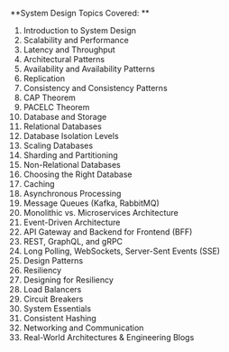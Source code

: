 **System Design Topics Covered: **

1.  Introduction to System Design 
2.  Scalability and Performance 
3.  Latency and Throughput 
4.  Architectural Patterns 
5.  Availability and Availability Patterns 
6.  Replication 
7.  Consistency and Consistency Patterns 
8.  CAP Theorem 
9.  PACELC Theorem 
10. Database and Storage 
11. Relational Databases 
12. Database Isolation Levels 
13. Scaling Databases 
14. Sharding and Partitioning 
15. Non-Relational Databases 
16. Choosing the Right Database 
17. Caching 
18. Asynchronous Processing 
19. Message Queues (Kafka, RabbitMQ) 
20. Monolithic vs. Microservices Architecture 
21. Event-Driven Architecture 
22. API Gateway and Backend for Frontend (BFF) 
23. REST, GraphQL, and gRPC 
24. Long Polling, WebSockets, Server-Sent Events (SSE) 
25. Design Patterns 
26. Resiliency 
27. Designing for Resiliency 
28. Load Balancers 
29. Circuit Breakers 
30. System Essentials 
31. Consistent Hashing 
32. Networking and Communication 
33. Real-World Architectures & Engineering Blogs